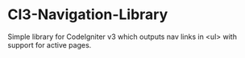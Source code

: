 # CI3-Navigation-Library
Simple library for CodeIgniter v3 which outputs nav links in &lt;ul> with support for active pages.

